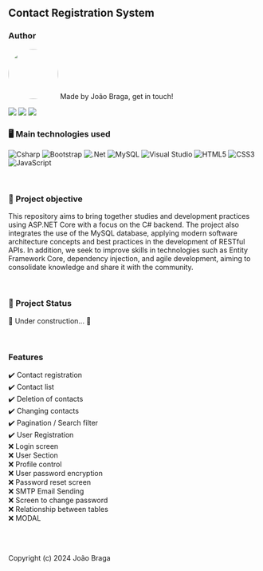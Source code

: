 ## Contact Registration System

### Author
 <img style="border-radius: 50%;" src="https://avatars.githubusercontent.com/u/37774143?v=4" width="100px;" alt=""/>
Made by João Braga, get in touch!

<a href="https://www.linkedin.com/in/joao-victor-s-braga/" target="_blank"><img src="https://img.shields.io/badge/-LinkedIn-%230077B5?style=for-the-badge&logo=linkedin&logoColor=white" target="_blank"></a> 
<a href = "mailto:joao.sbraga@hotmail.com"><img src="https://img.shields.io/badge/-Gmail-%23333?style=for-the-badge&logo=gmail&logoColor=white" target="_blank"></a>
<a href="https://www.instagram.com/_meunomenaoejohn/" target="_blank"><img src="https://img.shields.io/badge/-Instagram-%23E4405F?style=for-the-badge&logo=instagram&logoColor=white" target="_blank"></a>

### 🖥️ Main technologies used

![Csharp](https://img.shields.io/badge/c%23-%23239120.svg?style=for-the-badge&logo=csharp&logoColor=white)
![Bootstrap](https://img.shields.io/badge/bootstrap-%238511FA.svg?style=for-the-badge&logo=bootstrap&logoColor=white)
![.Net](https://img.shields.io/badge/.NET-5C2D91?style=for-the-badge&logo=.net&logoColor=white)
![MySQL](https://img.shields.io/badge/mysql-4479A1.svg?style=for-the-badge&logo=mysql&logoColor=white)
![Visual Studio](https://img.shields.io/badge/Visual%20Studio-5C2D91.svg?style=for-the-badge&logo=visual-studio&logoColor=white)
![HTML5](https://img.shields.io/badge/html5-%23E34F26.svg?style=for-the-badge&logo=html5&logoColor=white)
![CSS3](https://img.shields.io/badge/css3-%231572B6.svg?style=for-the-badge&logo=css3&logoColor=white)
![JavaScript](https://img.shields.io/badge/javascript-%23323330.svg?style=for-the-badge&logo=javascript&logoColor=%23F7DF1E)

<br />

### 🚀 Project objective
This repository aims to bring together studies and development practices using ASP.NET Core with a focus on the C# backend.
The project also integrates the use of the MySQL database, applying modern software architecture concepts and best practices in the development of RESTful APIs. 
In addition, we seek to improve skills in technologies such as Entity Framework Core, dependency injection, and agile development, aiming to consolidate knowledge and share it with the community.

<br />

### 💫 Project Status
🚧 Under construction... 🚧

<br />

### Features
:heavy_check_mark: Contact registration
<br />
:heavy_check_mark: Contact list
<br />
:heavy_check_mark: Deletion of contacts
<br />
:heavy_check_mark: Changing contacts
<br />
:heavy_check_mark: Pagination / Search filter
<br />
:heavy_check_mark: User Registration
<br />
:x: Login screen
<br />
:x: User Section
<br />
:x: Profile control
<br />
:x: User password encryption
<br />
:x: Password reset screen
<br />
:x: SMTP Email Sending
<br />
:x: Screen to change password
<br />
:x: Relationship between tables
<br />
:x: MODAL
<br />

<br />
<br />

Copyright (c) 2024 João Braga
